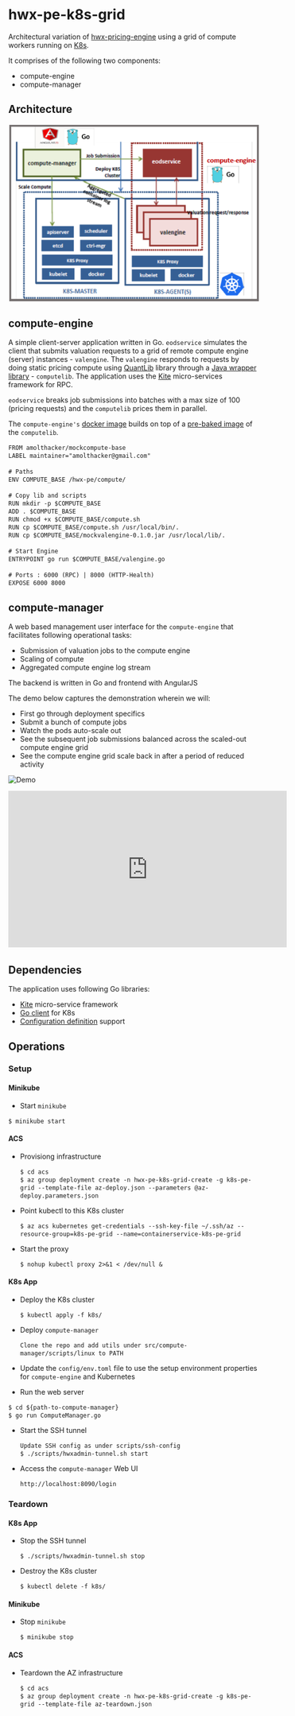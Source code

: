 # hwx-pe-k8s-grid

Architectural variation of [hwx-pricing-engine](https://github.com/amolthacker/hwx-pricing-engine) using a grid of compute workers running on [K8s](https://kubernetes.io/).

It comprises of the following two components:
* compute-engine
* compute-manager


## Architecture
![arch](media/arch.png)


## compute-engine

A simple client-server application written in Go. `eodservice` simulates the client that submits valuation requests to a grid of remote compute engine (server) instances - `valengine`. The `valengine` responds to requests by doing static pricing compute using [QuantLib](https://www.quantlib.org/) library through a [Java wrapper library](https://github.com/amolthacker/hwx-pricing-engine/tree/master/compute/src/main/java/com/hwx/pe/valengine/spark) - `computelib`.
The application uses the [Kite](https://github.com/koding/kite) micro-services framework for RPC.

`eodservice` breaks job submissions into batches with a max size of 100 (pricing requests) and the `computelib` prices them in parallel.

The `compute-engine's` [docker image](https://hub.docker.com/r/amolthacker/ve/) builds on top of a [pre-baked image](https://hub.docker.com/r/amolthacker/mockcompute-base/) of the `computelib`.

```
FROM amolthacker/mockcompute-base
LABEL maintainer="amolthacker@gmail.com"

# Paths
ENV COMPUTE_BASE /hwx-pe/compute/

# Copy lib and scripts
RUN mkdir -p $COMPUTE_BASE
ADD . $COMPUTE_BASE
RUN chmod +x $COMPUTE_BASE/compute.sh
RUN cp $COMPUTE_BASE/compute.sh /usr/local/bin/.
RUN cp $COMPUTE_BASE/mockvalengine-0.1.0.jar /usr/local/lib/.

# Start Engine
ENTRYPOINT go run $COMPUTE_BASE/valengine.go

# Ports : 6000 (RPC) | 8000 (HTTP-Health)
EXPOSE 6000 8000
```

## compute-manager

A web based management user interface for the 
`compute-engine` that facilitates following operational tasks:
* Submission of valuation jobs to the compute engine
* Scaling of compute
* Aggregated compute engine log stream

The backend is written in Go and frontend with AngularJS

The demo below captures the demonstration wherein we will:
* First go through deployment specifics
* Submit a bunch of compute jobs
* Watch the pods auto-scale out
* See the subsequent job submissions balanced across the scaled-out compute engine grid
* See the compute engine grid scale back in after a period of reduced activity

![Demo](https://amolthacker.github.io/hwx-pe-k8s-grid/)
<iframe width="560" height="315" src="https://www.youtube.com/embed/OFkEZKlHIbg" frameborder="0" allow="accelerometer; autoplay; encrypted-media; gyroscope; picture-in-picture" allowfullscreen></iframe>



## Dependencies

The application uses following Go libraries:
* [Kite](https://github.com/koding/kite) micro-service framework
* [Go client](https://github.com/kubernetes/client-go) for K8s
* [Configuration definition](https://github.com/spf13/viper) support


## Operations

### Setup

#### Minikube

* Start `minikube`
```
$ minikube start
```

#### ACS

* Provisiong infrastructure
    ```
    $ cd acs
    $ az group deployment create -n hwx-pe-k8s-grid-create -g k8s-pe-grid --template-file az-deploy.json --parameters @az-deploy.parameters.json
    ```

* Point kubectl to this K8s cluster
    ```
    $ az acs kubernetes get-credentials --ssh-key-file ~/.ssh/az --resource-group=k8s-pe-grid --name=containerservice-k8s-pe-grid
    ```

* Start the proxy
    ```
    $ nohup kubectl proxy 2>&1 < /dev/null &
    ```

#### K8s App

* Deploy the K8s cluster
    ```
    $ kubectl apply -f k8s/
    ```

* Deploy `compute-manager`
    ```
    Clone the repo and add utils under src/compute-manager/scripts/linux to PATH
    ```

* Update the `config/env.toml` file to use the setup environment properties for `compute-engine` and Kubernetes

* Run the web server
 ```
 $ cd ${path-to-compute-manager} 
 $ go run ComputeManager.go
 ```

* Start the SSH tunnel
    ```
    Update SSH config as under scripts/ssh-config
    $ ./scripts/hwxadmin-tunnel.sh start
    ```

* Access the `compute-manager` Web UI
    ```
    http://localhost:8090/login
    ```

### Teardown

#### K8s App

* Stop the SSH tunnel
    ```
    $ ./scripts/hwxadmin-tunnel.sh stop
    ```

* Destroy the K8s cluster
    ```
    $ kubectl delete -f k8s/
    ```

#### Minikube

* Stop `minikube`
    ```
    $ minikube stop
    ```

#### ACS

* Teardown the AZ infrastructure
    ```
    $ cd acs
    $ az group deployment create -n hwx-pe-k8s-grid-create -g k8s-pe-grid --template-file az-teardown.json
    ```

